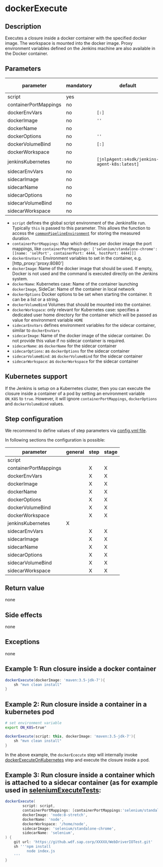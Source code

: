# dockerExecute

## Description

Executes a closure inside a docker container with the specified docker image.
The workspace is mounted into the docker image.
Proxy environment variables defined on the Jenkins machine are also available in the Docker container.

## Parameters

| parameter | mandatory | default | possible values |
| ----------|-----------|---------|-----------------|
|script|yes|||
|containerPortMappings|no|||
|dockerEnvVars|no|`[:]`||
|dockerImage|no|`''`||
|dockerName|no|||
|dockerOptions|no|`''`||
|dockerVolumeBind|no|`[:]`||
|dockerWorkspace|no|||
|jenkinsKubernetes|no|`[jnlpAgent:s4sdk/jenkins-agent-k8s:latest]`||
|sidecarEnvVars|no|||
|sidecarImage|no|||
|sidecarName|no|||
|sidecarOptions|no|||
|sidecarVolumeBind|no|||
|sidecarWorkspace|no|||

* `script` defines the global script environment of the Jenkinsfile run. Typically `this` is passed to this parameter. This allows the function to access the [`commonPipelineEnvironment`](commonPipelineEnvironment.md) for storing the measured duration.
* `containerPortMappings`: Map which defines per docker image the port mappings, like `containerPortMappings: ['selenium/standalone-chrome': [[name: 'selPort', containerPort: 4444, hostPort: 4444]]]`
* `dockerEnvVars`: Environment variables to set in the container, e.g. [http_proxy:'proxy:8080']
* `dockerImage`: Name of the docker image that should be used. If empty, Docker is not used and the command is executed directly on the Jenkins system.
* `dockerName`: Kubernetes case: Name of the container launching `dockerImage`, SideCar: Name of the container in local network
* `dockerOptions` Docker options to be set when starting the container. It can be a list or a string.
* `dockerVolumeBind` Volumes that should be mounted into the container.
* `dockerWorkspace`: only relevant for Kubernetes case: specifies a dedicated user home directory for the container which will be passed as value for environment variable `HOME`
* `sidecarEnvVars` defines environment variables for the sidecar container, similar to `dockerEnvVars`
* `sidecarImage`: Name of the docker image of the sidecar container. Do not provide this value if no sidecar container is required.
* `sidecarName`: as `dockerName` for the sidecar container
* `sidecarOptions`: as `dockerOptions` for the sidecar container
* `sidecarVolumeBind`: as `dockerVolumeBind` for the sidecar container
* `sidecarWorkspace`: as `dockerWorkspace` for the sidecar container


## Kubernetes support
If the Jenkins is setup on a Kubernetes cluster, then you can execute the closure inside a container of a pod by setting an environment variable `ON_K8S` to `true`. However, it will ignore `containerPortMappings`, `dockerOptions` and `dockerVolumeBind` values.

## Step configuration

We recommend to define values of step parameters via [config.yml file](../configuration.md).

In following sections the configuration is possible:

| parameter | general | step | stage |
| ----------|-----------|---------|-----------------|
|script||||
|containerPortMappings||X|X|
|dockerEnvVars||X|X|
|dockerImage||X|X|
|dockerName||X|X|
|dockerOptions||X|X|
|dockerVolumeBind||X|X|
|dockerWorkspace||X|X|
|jenkinsKubernetes|X|||
|sidecarEnvVars||X|X|
|sidecarImage||X|X|
|sidecarName||X|X|
|sidecarOptions||X|X|
|sidecarVolumeBind||X|X|
|sidecarWorkspace||X|X|


## Return value
none

## Side effects
none

## Exceptions
none

## Example 1: Run closure inside a docker container

```groovy
dockerExecute(dockerImage: 'maven:3.5-jdk-7'){
    sh "mvn clean install"
}
```
## Example 2: Run closure inside a container in a kubernetes pod

```sh
# set environment variable
export ON_K8S=true"
```

```groovy
dockerExecute(script: this, dockerImage: 'maven:3.5-jdk-7'){
    sh "mvn clean install"
}
```

In the above example, the `dockerEcecute` step will internally invoke [dockerExecuteOnKubernetes](dockerExecuteOnKubernetes.md) step and execute the closure inside a pod.

## Example 3: Run closure inside a container which is attached to a sidecar container (as for example used in [seleniumExecuteTests](seleniumExecuteTests.md):

```groovy
dockerExecute(
        script: script,
        containerPortMappings: [containerPortMappings:'selenium/standalone-chrome':[containerPort: 4444, hostPort: 4444]],
        dockerImage: 'node:8-stretch',
        dockerName: 'node',
        dockerWorkspace: '/home/node',
        sidecarImage: 'selenium/standalone-chrome',
        sidecarName: 'selenium',
) {
    git url: 'https://github.wdf.sap.corp/XXXXX/WebDriverIOTest.git'
    sh '''npm install
          node index.js
    '''
}
```




